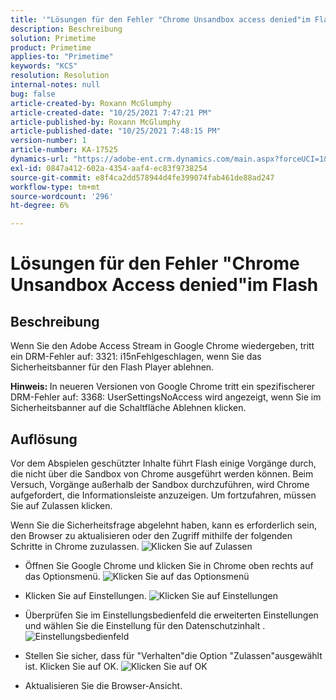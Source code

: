 ```yaml
---
title: '"Lösungen für den Fehler "Chrome Unsandbox access denied"im Flash'
description: Beschreibung
solution: Primetime
product: Primetime
applies-to: "Primetime"
keywords: "KCS"
resolution: Resolution
internal-notes: null
bug: false
article-created-by: Roxann McGlumphy
article-created-date: "10/25/2021 7:47:21 PM"
article-published-by: Roxann McGlumphy
article-published-date: "10/25/2021 7:48:15 PM"
version-number: 1
article-number: KA-17525
dynamics-url: "https://adobe-ent.crm.dynamics.com/main.aspx?forceUCI=1&pagetype=entityrecord&etn=knowledgearticle&id=6a57365a-cc35-ec11-b6e6-000d3a3485ea"
exl-id: 0847a412-602a-4354-aaf4-ec83f9738254
source-git-commit: e8f4ca2dd578944d4fe399074fab461de88ad247
workflow-type: tm+mt
source-wordcount: '296'
ht-degree: 6%

---
```


# Lösungen für den Fehler &quot;Chrome Unsandbox Access denied&quot;im Flash

## Beschreibung


Wenn Sie den Adobe Access Stream in Google Chrome wiedergeben, tritt ein DRM-Fehler auf: 3321: i15nFehlgeschlagen, wenn Sie das Sicherheitsbanner für den Flash Player ablehnen.

<b>Hinweis: </b>In neueren Versionen von Google Chrome tritt ein spezifischerer DRM-Fehler auf: 3368: UserSettingsNoAccess wird angezeigt, wenn Sie im Sicherheitsbanner auf die Schaltfläche Ablehnen klicken.


## Auflösung


Vor dem Abspielen geschützter Inhalte führt Flash einige Vorgänge durch, die nicht über die Sandbox von Chrome ausgeführt werden können. Beim Versuch, Vorgänge außerhalb der Sandbox durchzuführen, wird Chrome aufgefordert, die Informationsleiste anzuzeigen. Um fortzufahren, müssen Sie auf Zulassen klicken.

Wenn Sie die Sicherheitsfrage abgelehnt haben, kann es erforderlich sein, den Browser zu aktualisieren oder den Zugriff mithilfe der folgenden Schritte in Chrome zuzulassen.
![Klicken Sie auf Zulassen](https://helpx.adobe.com/content/dam/help/en/adobe-access/kb/error-3321/jcr%3acontent/main-pars/image/chrome_infobar.png "Klicken Sie auf Zulassen")
- Öffnen Sie Google Chrome und klicken Sie in Chrome oben rechts auf das Optionsmenü.
   ![Klicken Sie auf das Optionsmenü](https://helpx.adobe.com/content/dam/help/en/adobe-access/kb/error-3321/jcr%3acontent/main-pars/procedure/proc_par/step_0/step_par/image/setting_menu.png "Klicken Sie auf das Optionsmenü")


- Klicken Sie auf Einstellungen.
   ![Klicken Sie auf Einstellungen](https://helpx.adobe.com/content/dam/help/en/adobe-access/kb/error-3321/jcr%3acontent/main-pars/procedure/proc_par/step_1/step_par/image/3.jpg "Klicken Sie auf Einstellungen")


- Überprüfen Sie im Einstellungsbedienfeld die erweiterten Einstellungen und wählen Sie die Einstellung für den Datenschutzinhalt .
   ![Einstellungsbedienfeld](https://helpx.adobe.com/content/dam/help/en/adobe-access/kb/error-3321/jcr%3acontent/main-pars/procedure/proc_par/step_2/step_par/image/5.jpg "Einstellungsbedienfeld")


- Stellen Sie sicher, dass für &quot;Verhalten&quot;die Option &quot;Zulassen&quot;ausgewählt ist. Klicken Sie auf OK.
   ![Klicken Sie auf OK](https://helpx.adobe.com/content/dam/help/en/adobe-access/kb/error-3321/jcr%3acontent/main-pars/procedure/proc_par/step_3/step_par/image/unsandbox_settings.png "Klicken Sie auf OK")


- Aktualisieren Sie die Browser-Ansicht.





<br><br>
